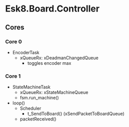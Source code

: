 # Esk8.Board.Controller

## Cores
### Core 0
- EncoderTask
  - xQueueRx: xDeadmanChangedQueue
    - toggles encoder max
### Core 1
- StateMachineTask
  - xQueueRx: xStateMachineQueue
  - fsm.run_machine()
- loop()
  - Scheduler
    - t_SendToBoard() (xSendPacketToBoardQueue)
  - packetReceived()
